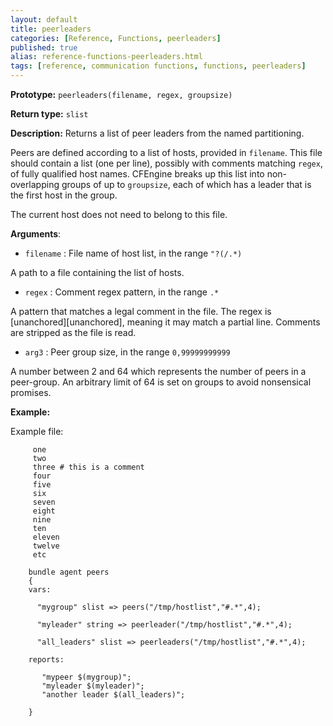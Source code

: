 ```yaml
---
layout: default
title: peerleaders
categories: [Reference, Functions, peerleaders]
published: true
alias: reference-functions-peerleaders.html
tags: [reference, communication functions, functions, peerleaders]
---
```


**Prototype:** `peerleaders(filename, regex, groupsize)`

**Return type:** `slist`

**Description:** Returns a list of peer leaders from the named partitioning.

Peers are defined according to a list of hosts, provided in `filename`. This 
file should contain a list (one per line), possibly with comments matching 
`regex`, of fully qualified host names. CFEngine breaks up this list into 
non-overlapping groups of up to `groupsize`, each of which has a leader that 
is the first host in the group.

The current host does not need to belong to this file.

**Arguments**:

* `filename` : File name of host list, in the range `"?(/.*)`

A path to a file containing the list of hosts.

* `regex` : Comment regex pattern, in the range `.*`

A pattern that matches a legal comment in the file. The regex is [unanchored][unanchored], 
meaning it may match a partial line. Comments are stripped as the file is 
read.

* `arg3` : Peer group size, in the range `0,99999999999`   

A number between 2 and 64 which represents the number of peers in a 
peer-group. An arbitrary limit of 64 is set on groups to avoid nonsensical 
promises.

**Example:**

Example file:

```cf3
     one
     two
     three # this is a comment
     four
     five
     six
     seven
     eight
     nine
     ten
     eleven
     twelve
     etc
```

```cf3
    bundle agent peers
    {
    vars:

      "mygroup" slist => peers("/tmp/hostlist","#.*",4);

      "myleader" string => peerleader("/tmp/hostlist","#.*",4);

      "all_leaders" slist => peerleaders("/tmp/hostlist","#.*",4);

    reports:

       "mypeer $(mygroup)";
       "myleader $(myleader)";
       "another leader $(all_leaders)";

    }
```
